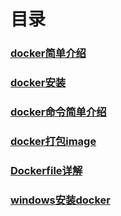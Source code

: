 
# 目录
### [docker简单介绍](https://github.com/yancongcong1/blog/tree/master/docker/简单介绍.md)
### [docker安装](https://github.com/yancongcong1/blog/tree/master/docker/安装.md)
### [docker命令简单介绍](https://github.com/yancongcong1/blog/tree/master/docker/命令简单介绍.md)
### [docker打包image](https://github.com/yancongcong1/blog/tree/master/docker/打包image.md)
### [Dockerfile详解](https://github.com/yancongcong1/blog/tree/master/docker/Dockerfile详解.md)
### [windows安装docker](https://github.com/yancongcong1/blog/tree/master/docker/windows安装docker.md)